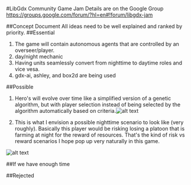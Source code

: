 #LibGdx Community Game Jam
Details are on the Google Group
https://groups.google.com/forum/?hl=en#!forum/libgdx-jam

##Concept Document
All ideas need to be well explained and ranked by priority.
##Essential
1. The game will contain autonomous agents that are controlled by an overseer/player.
2. day/night mechanic
2. Having units seamlessly convert from nighttime to daytime roles and vice vesa.
3. gdx-ai, ashley, and box2d are being used


##Possible
1. Hero's will evolve over time like a simplified version of a genetic algorithm, but with player selection instead of being selected by the algorithm automatically based on criteria.![alt text](https://groups.google.com/group/libgdx-jam/attach/c37acfee929861fb/IMG_20150207_082939.jpg?part=0.1&authuser=0&view=1 "")


3. This is what I envision a possible nighttime scenario to look like (very roughly). Basically this player would be risking losing a platoon that is farming at night for the reward of resources. That's the kind of risk vs reward scenarios I hope pop up very naturally in this game.

![alt text](https://lh4.googleusercontent.com/-GtaZq5HAKvo/VOGLgqLcsCI/AAAAAAAACEQ/u4PS0pTNRnE/s320/scenario.png "")

##If we have enough time

##Rejected

